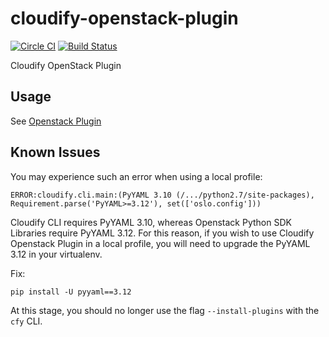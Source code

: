 cloudify-openstack-plugin
=========================

[![Circle CI](https://circleci.com/gh/cloudify-cosmo/cloudify-openstack-plugin/tree/master.svg?style=shield)](https://circleci.com/gh/cloudify-cosmo/cloudify-openstack-plugin/tree/master)
[![Build Status](https://travis-ci.org/cloudify-cosmo/cloudify-openstack-plugin.svg?branch=master)](https://travis-ci.org/cloudify-cosmo/cloudify-openstack-plugin)

Cloudify OpenStack Plugin

## Usage

See [Openstack Plugin](https://docs.cloudify.co/latest/developer/official_plugins/openstack/)


## Known Issues

You may experience such an error when using a local profile:

```shell
ERROR:cloudify.cli.main:(PyYAML 3.10 (/.../python2.7/site-packages), Requirement.parse('PyYAML>=3.12'), set(['oslo.config']))
```

Cloudify CLI requires PyYAML 3.10, whereas Openstack Python SDK Libraries require PyYAML 3.12. For this reason, if you wish to use Cloudify Openstack Plugin in a local profile, you will need to upgrade the PyYAML 3.12 in your virtualenv.

Fix:

```shell
pip install -U pyyaml==3.12
```

At this stage, you should no longer use the flag `--install-plugins` with the `cfy` CLI.
